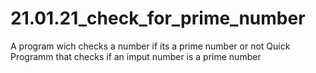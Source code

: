 # 21.01.21_check_for_prime_number
A program wich checks a number if its a prime number or not
Quick Programm that checks if an imput number is a prime number
